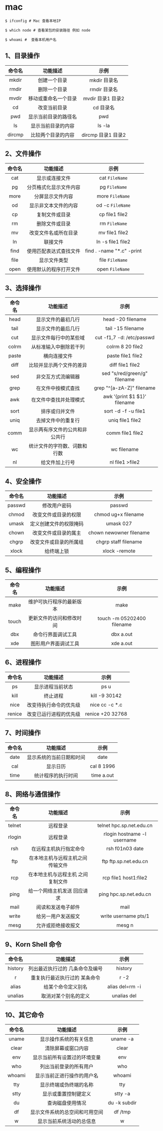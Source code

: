 # mac 

```shell
$ ifconfig # Mac 查看本地IP

$ which node # 查看某包的安装路径 例如 node

$ whoami #	查看本机用户名
```



## 1、目录操作

| 命令名 |       功能描述       |        示例        |
| :----: | :------------------: | :----------------: |
| mkdir  |     创建一个目录     |    mkdir 目录名    |
| rmdir  |     删除一个目录     |    rmdir 目录名    |
| mvdir  | 移动或重命名一个目录 | mvdir 目录1 目录2  |
|   cd   |     改变当前目录     |     cd 目录名      |
|  pwd   | 显示当前目录的路径名 |        pwd         |
|   ls   |  显示当前目录的内容  |       ls -la       |
| dircmp |  比较两个目录的内容  | dircmp 目录1 目录2 |



## 2、文件操作

| 命令名 |        功能描述        |           示例            |
| :----: | :--------------------: | :-----------------------: |
|  cat   |     显示或连接文件     |      cat `FileName`       |
|   pg   | 分页格式化显示文件内容 |       pg `FileName`       |
|  more  |    分屏显示文件内容    |      more `FileName`      |
|   od   |  显示非文本文件的内容  |     od -c `FileName`      |
|   cp   |     复制文件或目录     |      cp file1 file2       |
|   rm   |     删除文件或目录     |       rm `FileName`       |
|   mv   |  改变文件名或所在目录  |      mv file1 file2       |
|   ln   |        联接文件        |     ln -s file1 file2     |
|  find  | 使用匹配表达式查找文件 | find . -name "*.c" -print |
|  file  |      显示文件类型      |      file `FileName`      |
|  open  | 使用默认的程序打开文件 |      open `FileName`      |



## 3、选择操作

| 命令名 |            功能描述            |             示例             |
| :----: | :----------------------------: | :--------------------------: |
|  head  |       显示文件的最初几行       |      head -20 filename       |
|  tail  |       显示文件的最后几行       |      tail -15 filename       |
|  cut   |     显示文件每行中的某些域     |  cut -f1,7 -d: /etc/passwd   |
| colrm  |     从标准输入中删除若干列     |       colrm 8 20 file2       |
| paste  |          横向连接文件          |      paste file1 file2       |
|  diff  |    比较并显示两个文件的差异    |       diff file1 file2       |
|  sed   |       非交互方式流编辑器       | sed "s/red/green/g" filename |
|  grep  |       在文件中按模式查找       |  grep "^[a-zA-Z]" filename   |
|  awk   |     在文件中查找并处理模式     | awk '{print $1 $1}' filename |
|  sort  |         排序或归并文件         |     sort -d -f -u file1      |
|  uniq  |       去掉文件中的重复行       |       uniq file1 file2       |
|  comm  | 显示两有序文件的公共和非公共行 |       comm file1 file2       |
|   wc   |  统计文件的字符数、词数和行数  |         wc filename          |
|   nl   |         给文件加上行号         |       nl file1 >file2        |



## 4、安全操作

| 命令名 |        功能描述        |          示例           |
| :----: | :--------------------: | :---------------------: |
| passwd |      修改用户密码      |         passwd          |
| chmod  |  改变文件或目录的权限  |   chmod ug+x filename   |
| umask  | 定义创建文件的权限掩码 |        umask 027        |
| chown  |  改变文件或目录的属主  | chown newowner filename |
| chgrp  | 改变文件或目录的所属组 |  chgrp staff filename   |
| xlock  |       给终端上锁       |      xlock -remote      |



## 5、编程操作

| 命令名 |         功能描述         |            示例            |
| :----: | :----------------------: | :------------------------: |
|  make  | 维护可执行程序的最新版本 |            make            |
| touch  | 更新文件的访问和修改时间 | touch -m 05202400 filename |
|  dbx   |    命令行界面调试工具    |         dbx a.out          |
|  xde   |   图形用户界面调试工具   |         xde a.out          |



## 6、进程操作

| 命令名 |        功能描述        |       示例       |
| :----: | :--------------------: | :--------------: |
|   ps   |    显示进程当前状态    |       ps u       |
|  kill  |        终止进程        |  kill -9 30142   |
|  nice  | 改变待执行命令的优先级 |  nice cc -c *.c  |
| renice | 改变已运行进程的优先级 | renice +20 32768 |



## 7、时间操作

| 命令名 |         功能描述         |    示例    |
| :----: | :----------------------: | :--------: |
|  date  | 显示系统的当前日期和时间 |    date    |
|  cal   |         显示日历         | cal 8 1996 |
|  time  |    统计程序的执行时间    | time a.out |



## 8、网络与通信操作

| 命令名 |             功能描述              |            示例             |
| :----: | :-------------------------------: | :-------------------------: |
| telnet |             远程登录              |  telnet hpc.sp.net.edu.cn   |
| rlogin |             远程登录              | rlogin hostname -l username |
|  rsh   |      在远程主机执行指定命令       |       rsh f01n03 date       |
|  ftp   | 在本地主机与远程主机之间传输文件  |    ftp ftp.sp.net.edu.cn    |
|  rcp   | 在本地主机与远程主机 之间复制文件 |    rcp file1 host1:file2    |
|  ping  |    给一个网络主机发送 回应请求    |   ping hpc.sp.net.edu.cn    |
|  mail  |        阅读和发送电子邮件         |            mail             |
| write  |        给另一用户发送报文         |    write username pts/1     |
|  mesg  |        允许或拒绝接收报文         |           mesg n            |



## 9、Korn Shell 命令

| 命令名  |            功能描述             |      示例       |
| :-----: | :-----------------------------: | :-------------: |
| history | 列出最近执行过的 几条命令及编号 |     history     |
|    r    |  重复执行最近执行过的 某条命令  |      r -2       |
|  alias  |       给某个命令定义别名        | alias del=rm -i |
| unalias |      取消对某个别名的定义       |   unalias del   |



## 10、其它命令

| 命令名 |            功能描述            |     示例     |
| :----: | :----------------------------: | :----------: |
| uname  |     显示操作系统的有关信息     |   uname -a   |
| clear  |       清除屏幕或窗口内容       |    clear     |
|  env   |  显示当前所有设置过的环境变量  |     env      |
|  who   |     列出当前登录的所有用户     |     who      |
| whoami |   显示当前正进行操作的用户名   |    whoami    |
|  tty   |     显示终端或伪终端的名称     |     tty      |
|  stty  |      显示或重置控制键定义      |   stty -a    |
|   du   |        查询磁盘使用情况        | du -k subdir |
|   df   | 显示文件系统的总空间和可用空间 |   df /tmp    |
|   w    |    显示当前系统活动的总信息    |      w       |

